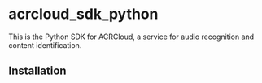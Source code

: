 # acrcloud_sdk_python

This is the Python SDK for ACRCloud, a service for audio recognition and content identification.

## Installation